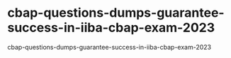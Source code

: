 # cbap-questions-dumps-guarantee-success-in-iiba-cbap-exam-2023
cbap-questions-dumps-guarantee-success-in-iiba-cbap-exam-2023
